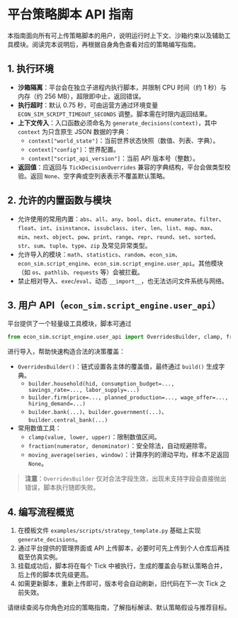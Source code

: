 # 平台策略脚本 API 指南

本指南面向所有可上传策略脚本的用户，说明运行时上下文、沙箱约束以及辅助工具模块。阅读完本说明后，再根据自身角色查看对应的策略编写指南。

## 1. 执行环境

- **沙箱隔离**：平台会在独立子进程内执行脚本，并限制 CPU 时间（约 1 秒）与内存（约 256 MB），超限即中止，返回错误。
- **执行超时**：默认 0.75 秒，可由运营方通过环境变量 `ECON_SIM_SCRIPT_TIMEOUT_SECONDS` 调整。脚本需在时限内返回结果。
- **上下文传入**：入口函数必须命名为 `generate_decisions(context)`，其中 `context` 为只含原生 JSON 数据的字典：
  - `context["world_state"]`：当前世界状态快照（数值、列表、字典）。
  - `context["config"]`：世界配置。
  - `context["script_api_version"]`：当前 API 版本号（整数）。
- **返回值**：应返回与 `TickDecisionOverrides` 兼容的字典结构，平台会做类型校验。返回 `None`、空字典或空列表表示不覆盖默认策略。

## 2. 允许的内置函数与模块

- 允许使用的常用内置：`abs`、`all`、`any`、`bool`、`dict`、`enumerate`、`filter`、`float`、`int`、`isinstance`、`issubclass`、`iter`、`len`、`list`、`map`、`max`、`min`、`next`、`object`、`pow`、`print`、`range`、`repr`、`round`、`set`、`sorted`、`str`、`sum`、`tuple`、`type`、`zip` 及常见异常类型。
- 允许导入的模块：`math`、`statistics`、`random`、`econ_sim`、`econ_sim.script_engine`、`econ_sim.script_engine.user_api`。其他模块（如 `os`、`pathlib`、`requests` 等）会被拦截。
- 禁止相对导入、`exec`/`eval`、动态 `__import__`，也无法访问文件系统与网络。

## 3. 用户 API（`econ_sim.script_engine.user_api`）

平台提供了一个轻量级工具模块，脚本可通过

```python
from econ_sim.script_engine.user_api import OverridesBuilder, clamp, fraction, moving_average
```

进行导入，帮助快速构造合法的决策覆盖：

- `OverridesBuilder()`：链式设置各主体的覆盖值，最终通过 `build()` 生成字典。
  - `builder.household(hid, consumption_budget=..., savings_rate=..., labor_supply=...)`
  - `builder.firm(price=..., planned_production=..., wage_offer=..., hiring_demand=...)`
  - `builder.bank(...)`、`builder.government(...)`、`builder.central_bank(...)`
- 常用数值工具：
  - `clamp(value, lower, upper)`：限制数值区间。
  - `fraction(numerator, denominator)`：安全除法，自动规避除零。
  - `moving_average(series, window)`：计算序列的滑动平均，样本不足返回 `None`。

> **注意**：`OverridesBuilder` 仅对合法字段生效，出现未支持字段会直接抛出错误，脚本执行随即失败。

## 4. 编写流程概览

1. 在模板文件 `examples/scripts/strategy_template.py` 基础上实现 `generate_decisions`。
2. 通过平台提供的管理界面或 API 上传脚本，必要时可先上传到个人仓库后再挂载至仿真实例。
3. 挂载成功后，脚本将在每个 Tick 中被执行，生成的覆盖会与默认策略合并，后上传的脚本优先级更高。
4. 如需更新脚本，重新上传即可，版本号会自动刷新，旧代码在下一次 Tick 之前失效。

请继续查阅与你角色对应的策略指南，了解指标解读、默认策略假设与推荐目标。